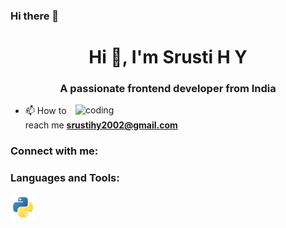 ### Hi there 👋

<!--
**srustihy/srustihy** is a ✨ _special_ ✨ repository because its `README.md` (this file) appears on your GitHub profile.

Here are some ideas to get you started:

- 🔭 I’m currently working on ...
- 🌱 I’m currently learning ...
- 👯 I’m looking to collaborate on ...
- 🤔 I’m looking for help with ...
- 💬 Ask me about ...
- 📫 How to reach me: ...
- 😄 Pronouns: ...
- ⚡ Fun fact: ...
-->
<h1 align="center">Hi 👋, I'm Srusti H Y</h1>
<h3 align="center">A passionate frontend developer from India</h3>
<img align="right" alt="coding" width="400"src="https://tse1.mm.bing.net/th?id=OIP.Ej2VR0BnDgW8psv-_7Oy8QHaKz&pid=Api&P=0">

- 📫 How to reach me **srustihy2002@gmail.com**

<h3 align="left">Connect with me:</h3>
<p align="left">
</p>

<h3 align="left">Languages and Tools:</h3>
<p align="left"> <a href="https://www.python.org" target="_blank" rel="noreferrer"> <img src="https://raw.githubusercontent.com/devicons/devicon/master/icons/python/python-original.svg" alt="python" width="40" height="40"/> </a> </p>

